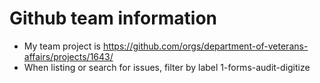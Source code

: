 # Github team information

- My team project is https://github.com/orgs/department-of-veterans-affairs/projects/1643/
- When listing or search for issues, filter by label 1-forms-audit-digitize